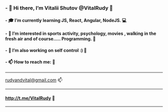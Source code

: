 ### - 👋 Hi there, I’m Vitalii Shutov @VitalRudy 👋
#### - :mortar_board: I’m currently learning JS, React, Angular, NodeJS. :computer:
#### - :octopus: I’m interested in sports activity, psychology, movies , walking in the fresh air and of course..... Programming. :thought_balloon:
#### -  :high_brightness: I’m also working on self control :) :high_brightness:
#### - 📫 How to reach me: :postbox:
----------------------
rudyandvital@gmail.com  :mailbox:
_____________________
#### http://t.me/VitalRudy  :calling:
----------------------


